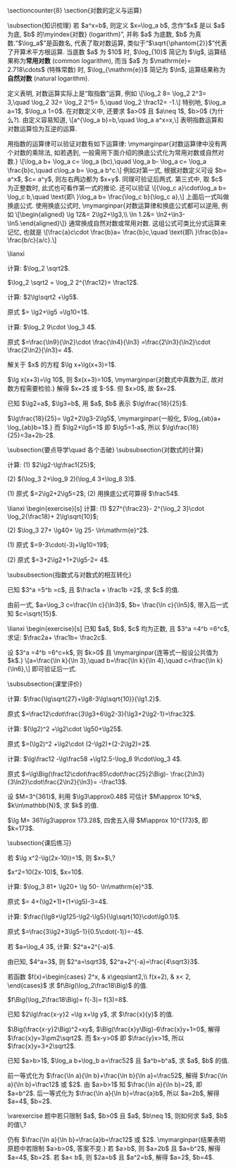 \sectioncounter{8}
  \section{对数的定义与运算}
</p>

<p>
  \subsection{知识梳理}
    若 $a^x=b$, 则定义 $x=\log_a b$, 念作“$x$ 是以 $a$ 为底, $b$ 的\myindex{对数} (logarithm)”, 
    并称 $a$ 为底数, $b$ 为真数.“$\log_a$”是函数名, 代表了取对数运算, 
    类似于“$\sqrt{\phantom{2}}$”代表了开算术平方根运算. 当底数 $a$ 为 $10$ 时, 
    $\log_{10}$ 简记为  $\lg$, 运算结果称为<strong>常用对数</strong> (common logarithm),     而当 $a$ 为 $\mathrm{e}= 2.718\cdots$ (特殊常数) 时, 
    $\log_{\mathrm{e}}$ 简记为  $\ln$, 运算结果称为<strong>自然对数</strong> (natural logarithm). </p>

<p>
    定义表明, 对数运算实际上是“取指数”运算, 例如
    \[\log_2 8= \log_2 2^3= 3,\quad \log_2 32= \log_2 2^5= 5,\quad
      \log_2 \frac12= -1.\]
    特别地, $\log_a a=1$, $\log_a 1=0$. 在对数定义中, 还要求 $a>0$ 且 $a\neq 1$, $b>0$ (为什么?). 由定义容易知道, 
    \[a^{\log_a b}=b,\quad \log_a a^x=x,\]
    表明指数运算和对数运算恰为互逆的运算. 
</p>

<p>
    用指数的运算律可以验证对数有如下运算律:
    \mymarginpar{对数运算律中没有两个对数的乘除法, 如若遇到, 一般需用下面介绍的换底公式化为常用对数或自然对数.}
    \[\log_a b+ \log_a c= \log_a (bc),\quad 
      \log_a b- \log_a c= \log_a \frac{b}c,\quad
      c\log_a b= \log_a b^c.\]
    例如对第一式, 根据对数定义可设 $b= a^x$, $c= a^y$, 则左右两边都为 $x+y$. 
    同理可验证后两式. 第三式中, 取 $c$ 为正整数时, 此式也可看作第一式的推论.
    还可以验证
     \[{\log_c a}\cdot\log_a b= \log_c b,\quad 
       \text{即\ }\log_a b= \frac{\log_c b}{\log_c a},\]
    上面后一式叫做换底公式. 使用换底公式时, 
    \mymarginpar{对数运算律和换底公式都可以逆用, 例如 
      \[\begin{aligned}
        \lg 12&= 2\lg2+\lg3,\\
        \ln 1.2&= \ln2+\ln3-\ln5.\end{aligned}\]}
    通常换成自然对数或常用对数. 这组公式可类比分式运算来记忆, 也就是
    \[\frac{a}c\cdot \frac{b}a= \frac{b}c,\quad
      \text{即\ }\frac{b}a= \frac{b/c}{a/c}.\]
</p>

<p>
  \lianxi
  <myexercise>
    <p>    计算: $\log_2 \sqrt2$.
  </p>
</myexercise>
</p>

<p>
  <mysolution>
    <p>
    $\log_2 \sqrt2 = \log_2 2^{\frac12}= \frac12$.
  </p>
</mysolution>
</p>

<p>
  <myexercise>
    <p>    计算: $2\lg\sqrt2 +\lg5$.
  </p>
</myexercise>
</p>

<p>
  <mysolution>
    <p>
    原式 $= \lg2+\lg5 =\lg10=1$.
  </p>
</mysolution>
</p>

<p>
  <myexercise>
    <p>    计算: $\log_2 9\cdot \log_3 4$.
  </p>
</myexercise>
</p>

<p>
  <mysolution>
    <p>
    原式 $=\frac{\ln9}{\ln2}\cdot \frac{\ln4}{\ln3}
      =\frac{2\ln3}{\ln2}\cdot \frac{2\ln2}{\ln3}= 4$.
  </p>
</mysolution>
</p>

<p>
  <myexercise>
    <p>    解关于 $x$ 的方程 $\lg x+\lg(x+3)=1$.
  </p>
</myexercise>
</p>

<p>
  <mysolution>
    <p>
    $\lg x(x+3)=\lg 10$, 则 $x(x+3)=10$, 
    \mymarginpar{对数式中真数为正, 故对数方程需要检验.}
    解得 $x=2$ 或 $-5$. 但 $x>0$, 故 $x=2$.
  </p>
</mysolution>
</p>

<p>
  <myexercise>
    <p>    已知 $\lg2=a$, $\lg3=b$, 用 $a$, $b$ 表示 $\lg\frac{18}{25}$.
  </p>
</myexercise>
</p>

<p>
  <mysolution>
    <p>
    $\lg\frac{18}{25}= \lg2+2\lg3-2\lg5$, 
    \mymarginpar{一般化, $\log_{ab}a+ \log_{ab}b=1$.}
    而 $\lg2+\lg5=1$ 即 $\lg5=1-a$, 所以 $\lg\frac{18}{25}=3a+2b-2$.
  </p>
</mysolution>
</p>

<p>
  \subsection{要点导学\quad 各个击破}
  \subsubsection{对数式的计算}
  <span id="example-"></span>
<myexample>
    <p>
    计算: (1)  $2\lg2-\lg\frac1{25}$;
</p>

<p>
    (2) $(\log_3 2+\log_9 2)(\log_4 3+\log_8 3)$.
  </p>
</myexample>
</p>

<p>
  <mysolution>
    <p>
    (1) 原式 $=2\lg2+2\lg5=2$; (2) 用换底公式可算得 $\frac54$.
  </p>
</mysolution>
</p>

<p>
  \lianxi
  \begin{exercise}[s]
    计算: (1) $27^{\frac23}- 2^{\log_2 3}\cdot \log_2{\frac18}+ 2\lg\sqrt{10}$;
</p>

<p>
    (2) $\log_3 27+ \lg40+ \lg 25- \ln\mathrm{e}^2$.
  </p>
</myexercise>
</p>

<p>
  <mysolution>
    <p>
    (1) 原式 $=9-3\cdot(-3)+\lg10=19$;
</p>

<p>
    (2) 原式 $=3+2\lg2+1+2\lg5-2= 4$.
  </p>
</mysolution>
</p>

<p>
  \subsubsection{指数式与对数式的相互转化}
  <span id="example-"></span>
<myexample>
    <p>
    已知 $3^a =5^b =c$, 且 $\frac1a + \frac1b =2$, 求 $c$ 的值.
  </p>
</myexample>
</p>

<p>
  <mysolution>
    <p>
    由前一式, $a=\log_3 c=\frac{\ln c}{\ln3}$, $b= \frac{\ln c}{\ln5}$, 带入后一式知 $c=\sqrt{15}$.
  </p>
</mysolution>
</p>

<p>
  \lianxi
  \begin{exercise}[s]
    已知 $a$, $b$, $c$ 均为正数, 且 $3^a =4^b =6^c$, 求证:
    $\frac2a+ \frac1b= \frac2c$.
  </p>
</myexercise>
</p>

<p>
  <mysolution>
    <p>
    设 $3^a =4^b =6^c=k$, 则 $k>0$ 且
    \mymarginpar{连等式一般设公共值为 $k$.}
    \[a=\frac{\ln k}{\ln 3},\quad b=\frac{\ln k}{\ln 4},\quad 
      c=\frac{\ln k}{\ln6},\]
    即可验证后一式.
  </p>
</mysolution>
</p>

<p>
  \subsubsection{课堂评价}
  <myexercise>
    <p>    计算: $\frac{\lg\sqrt{27}+\lg8-3\lg\sqrt{10}}{\lg1.2}$.
  </p>
</myexercise>
</p>

<p>
  <mysolution>
    <p>
    原式 $=\frac12\cdot\frac{3\lg3+6\lg2-3}{\lg3+2\lg2-1}=\frac32$.
  </p>
</mysolution>
</p>

<p>
  <myexercise>
    <p>    计算: $(\lg2)^2 +\lg2\cdot \lg50+\lg25$.
  </p>
</myexercise>
</p>

<p>
  <mysolution>
    <p>
    原式 $=(\lg2)^2 +\lg2\cdot (2-\lg2)+(2-2\lg2)=2$.
  </p>
</mysolution>
</p>

<p>
  <myexercise>
    <p>    计算: $\lg\frac12 -\lg\frac58 +\lg12.5-\log_8 9\cdot\log_3 4$.
  </p>
</myexercise>
</p>

<p>
  <mysolution>
    <p>
    原式 $=\lg\Big(\frac12\cdot\frac85\cdot\frac{25}2\Big)- \frac{2\ln3}{3\ln2}\cdot\frac{2\ln2}{\ln3}= -\frac13$.
  </p>
</mysolution>
</p>

<p>
  <myexercise>
    <p>    设 $M=3^{361}$, 利用 $\lg3\approx0.48$ 可估计 $M\approx 10^k$, $k\in\mathbb{N}$, 求 $k$ 的值.
  </p>
</myexercise>
</p>

<p>
  <mysolution>
    <p>
    $\lg M= 361\lg3\approx 173.28$, 四舍五入得 $M\approx 10^{173}$, 即 $k=173$.
  </p>
</mysolution>
</p>

<p>
  \subsection{课后练习}
  <myexercise>
    <p>    若 $\lg x^2-\lg(2x-10))=1$, 则 $x=$\,?
  </p>
</myexercise>
</p>

<p>
  <mysolution>
    <p>
    $x^2=10(2x-10)$, $x=10$.
  </p>
</mysolution>
</p>

<p>
  <myexercise>
    <p>    计算: $\log_3 81+ \lg20+ \lg 50- \ln\mathrm{e}^3$.
  </p>
</myexercise>
</p>

<p>
  <mysolution>
    <p>
    原式 $= 4+(\lg2+1)+(1+\lg5)-3=4$.
  </p>
</mysolution>
</p>

<p>
  <myexercise>
    <p>    计算: $\frac{\lg8+\lg125-\lg2-\lg5}{\lg\sqrt{10}\cdot\lg0.1}$.
  </p>
</myexercise>
</p>

<p>
  <mysolution>
    <p>
    原式 $=\frac{3\lg2+3\lg5-1}{0.5\cdot(-1)}=-4$.
  </p>
</mysolution>
</p>

<p>
  <myexercise>
    <p>    若 $a=\log_4 3$, 计算: $2^a+2^{-a}$.
  </p>
</myexercise>
</p>

<p>
  <mysolution>
    <p>
    由已知, $4^a=3$, 则 $2^a=\sqrt3$, $2^a+2^{-a}=\frac{4\sqrt3}3$.
  </p>
</mysolution>
</p>

<p>
  <myexercise>
    <p>    若函数 $f(x)=\begin{cases}
      2^x, & x\geqslant2,\\
      f(x+2), & x< 2,
      \end{cases}$ 求 $f\Big(\log_2\frac18\Big)$ 的值.
  </p>
</myexercise>
</p>

<p>
  <mysolution>
    <p>
    $f\Big(\log_2\frac18\Big)= f(-3)= f(3)=8$.
  </p>
</mysolution>
</p>

<p>
  <myexercise>
    <p>    已知 $2\lg\frac{x-y}2 =\lg x+\lg y$, 求 $\frac{x}{y}$ 的值.
  </p>
</myexercise>
</p>

<p>
  <mysolution>
    <p>
    $\Big(\frac{x-y}2\Big)^2=xy$, $\Big(\frac{x}y\Big)-6\frac{x}y+1=0$, 解得 $\frac{x}y=3\pm2\sqrt2$. 而 $x-y>0$ 即 $\frac{y}x>1$, 所以 $\frac{x}y=3+2\sqrt2$.
  </p>
</mysolution>
</p>

<p>
  <myexercise>
    <p>    已知 $a>b>1$, $\log_a b+\log_b a=\frac52$ 且 $a^b=b^a$, 求 $a$, $b$ 的值.
  </p>
</myexercise>
</p>

<p>
  <mysolution>
    <p>
    前一等式化为 $\frac{\ln a}{\ln b}+\frac{\ln b}{\ln a}=\frac52$, 解得 $\frac{\ln a}{\ln b}=\frac12$ 或 $2$. 由 $a>b>1$ 知 $\frac{\ln a}{\ln b}=2$, 即 $a=b^2$. 后一等式化为 $\frac{\ln a}{\ln b}=\frac{a}b$, 所以 $a=2b$, 解得 $a=4$, $b=2$.
</p>

<p>
    \varexercise 题中若只限制 $a$, $b>0$ 且 $a$, $b\neq 1$, 则如何求 $a$, $b$ 的值\,?
</p>

<p>
    仍有 $\frac{\ln a}{\ln b}=\frac{a}b=\frac12$ 或 $2$. 
    \mymarginpar{结果表明原题中若限制 $a>b>0$, 答案不变.}
    若 $a>b$, 则 $a=2b$ 且 $a=b^2$, 解得 $a=4$, $b=2$. 若 $a< b$, 则 $2a=b$ 且 $a^2=b$, 解得 $a=2$, $b=4$. 
  </p>
</mysolution>
